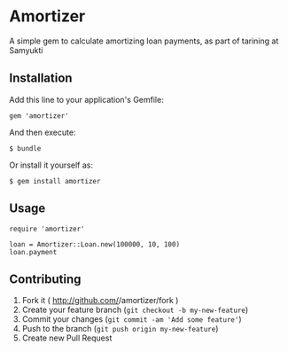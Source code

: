# Amortizer

A simple gem to calculate amortizing loan payments, as part of tarining at Samyukti

## Installation

Add this line to your application's Gemfile:

    gem 'amortizer'

And then execute:

    $ bundle

Or install it yourself as:

    $ gem install amortizer

## Usage

    require 'amortizer'

    loan = Amortizer::Loan.new(100000, 10, 100)
    loan.payment

## Contributing

1. Fork it ( http://github.com/<my-github-username>/amortizer/fork )
2. Create your feature branch (`git checkout -b my-new-feature`)
3. Commit your changes (`git commit -am 'Add some feature'`)
4. Push to the branch (`git push origin my-new-feature`)
5. Create new Pull Request
